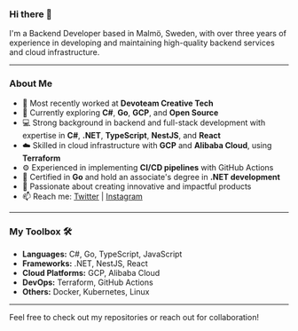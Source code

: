 ### Hi there 👋

I'm a Backend Developer based in Malmö, Sweden, with over three years of experience in developing and maintaining high-quality backend services and cloud infrastructure.

---

### About Me

- 🏢 Most recently worked at **Devoteam Creative Tech**
- 🌱 Currently exploring **C#**, **Go**, **GCP**, and **Open Source**
- 💻 Strong background in backend and full-stack development with expertise in **C#**, **.NET**, **TypeScript**, **NestJS**, and **React**
- ☁️ Skilled in cloud infrastructure with **GCP** and **Alibaba Cloud**, using **Terraform**
- ⚙️ Experienced in implementing **CI/CD pipelines** with GitHub Actions
- 📜 Certified in **Go** and hold an associate's degree in **.NET development**
- 🤝 Passionate about creating innovative and impactful products
- 📫 Reach me: [Twitter](https://twitter.com/rezew) | [Instagram](https://instagram.com/zokiioo/)

---

### My Toolbox 🛠️

- **Languages:** C#, Go, TypeScript, JavaScript
- **Frameworks:** .NET, NestJS, React
- **Cloud Platforms:** GCP, Alibaba Cloud
- **DevOps:** Terraform, GitHub Actions
- **Others:** Docker, Kubernetes, Linux

---

Feel free to check out my repositories or reach out for collaboration!
